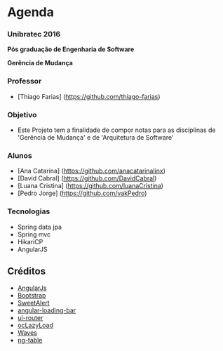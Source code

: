 Agenda 
==========

### Unibratec 2016

**Pós graduação de Engenharia de Software**

**Gerência de Mudança**

### Professor
*  [Thiago Farias] (https://github.com/thiago-farias) 

### Objetivo
* Este Projeto tem a finalidade de compor notas para as disciplinas de 'Gerência de Mudança' e de 'Arquitetura de Software'

### Alunos
* [Ana Catarina] (https://github.com/anacatarinalinx)
* [David Cabral] (https://github.com/DavidCabral)
* [Luana Cristina] (https://github.com/luanaCristina)
* [Pedro Jorge] (https://github.com/vakPedro)


### Tecnologias
* Spring data jpa
* Spring mvc
* HikariCP
* AngularJS

Créditos
----------------
* [AngularJs ](https://angularjs.org/)
* [Bootstrap ](http://getbootstrap.com)
* [SweetAlert](http://lipis.github.io/bootstrap-sweetalert/)
* [angular-loading-bar](https://github.com/chieffancypants/angular-loading-bar)
* [ui-router](https://github.com/angular-ui/ui-router)
* [ocLazyLoad](https://github.com/ocombe/ocLazyLoad)
* [Waves](https://github.com/fians/Waves)
* [ng-table](http://ng-table.com/)



